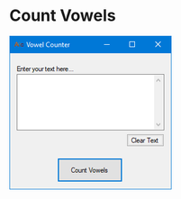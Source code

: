 # Count Vowels


![alt text](https://github.com/tutyamxx/Count-Vowels/blob/master/count%20vowels.png)
